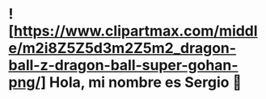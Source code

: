 # ![https://www.clipartmax.com/middle/m2i8Z5Z5d3m2Z5m2_dragon-ball-z-dragon-ball-super-gohan-png/] Hola, mi nombre es Sergio 👋
